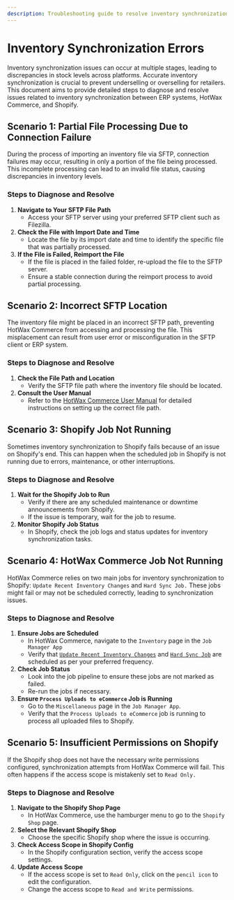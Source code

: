 ```yaml
---
description: Troubleshooting guide to resolve inventory synchronization errors
---
```


# Inventory Synchronization Errors

Inventory synchronization issues can occur at multiple stages, leading to discrepancies in stock levels across platforms. Accurate inventory synchronization is crucial to prevent underselling or overselling for retailers. This document aims to provide detailed steps to diagnose and resolve issues related to inventory synchronization between ERP systems, HotWax Commerce, and Shopify.

## Scenario 1: Partial File Processing Due to Connection Failure

During the process of importing an inventory file via SFTP, connection failures may occur, resulting in only a portion of the file being processed. This incomplete processing can lead to an invalid file status, causing discrepancies in inventory levels.

### Steps to Diagnose and Resolve

1. **Navigate to Your SFTP File Path**
   * Access your SFTP server using your preferred SFTP client such as Filezilla.
2. **Check the File with Import Date and Time**
   * Locate the file by its import date and time to identify the specific file that was partially processed.
3. **If the File is Failed, Reimport the File**
   * If the file is placed in the failed folder, re-upload the file to the SFTP server.
   * Ensure a stable connection during the reimport process to avoid partial processing.

## Scenario 2: Incorrect SFTP Location

The inventory file might be placed in an incorrect SFTP path, preventing HotWax Commerce from accessing and processing the file. This misplacement can result from user error or misconfiguration in the SFTP client or ERP system.

### Steps to Diagnose and Resolve

1. **Check the File Path and Location**
   * Verify the SFTP file path where the inventory file should be located.
2. **Consult the User Manual**
   * Refer to the [HotWax Commerce User Manual](../../data-manager/data-import-errors.md) for detailed instructions on setting up the correct file path.

## Scenario 3: Shopify Job Not Running

Sometimes inventory synchronization to Shopify fails because of an issue on Shopify's end. This can happen when the scheduled job in Shopify is not running due to errors, maintenance, or other interruptions.

### Steps to Diagnose and Resolve

1. **Wait for the Shopify Job to Run**
   * Verify if there are any scheduled maintenance or downtime announcements from Shopify.
   * If the issue is temporary, wait for the job to resume.
2. **Monitor Shopify Job Status**
   * In Shopify, check the job logs and status updates for inventory synchronization tasks.

## Scenario 4: HotWax Commerce Job Not Running



HotWax Commerce relies on two main jobs for inventory synchronization to Shopify: `Update Recent Inventory Changes` and `Hard Sync Job.` These jobs might fail or may not be scheduled correctly, leading to synchronization issues.

### Steps to Diagnose and Resolve

1. **Ensure Jobs are Scheduled**
   * In HotWax Commerce, navigate to the `Inventory` page in the `Job Manager App`
   * Verify that [`Update Recent Inventory Changes`](../../job-workflows/inventory.md) and [`Hard Sync Job`](https://docs.hotwax.co/documents/v/retail-operations/workflow/job-workflows/inventory) are scheduled as per your preferred frequency.
2. **Check Job Status**
   * Look into the job pipeline to ensure these jobs are not marked as failed.
   * Re-run the jobs if necessary.
3. **Ensure `Process Uploads to eCommerce` Job is Running**
   * Go to the `Miscellaneous` page in the `Job Manager App`.
   * Verify that the `Process Uploads to eCommerce` job is running to process all uploaded files to Shopify.

## Scenario 5: Insufficient Permissions on Shopify

If the Shopify shop does not have the necessary write permissions configured, synchronization attempts from HotWax Commerce will fail. This often happens if the access scope is mistakenly set to `Read Only.`

### Steps to Diagnose and Resolve

1. **Navigate to the Shopify Shop Page**
   * In HotWax Commerce, use the hamburger menu to go to the `Shopify Shop` page.
2. **Select the Relevant Shopify Shop**
   * Choose the specific Shopify shop where the issue is occurring.
3. **Check Access Scope in Shopify Config**
   * In the Shopify configuration section, verify the access scope settings.
4. **Update Access Scope**
   * If the access scope is set to `Read Only`, click on the `pencil icon` to edit the configuration.
   * Change the access scope to `Read and Write` permissions.
